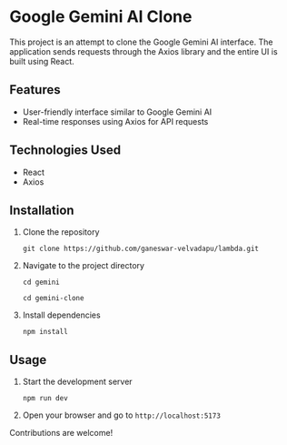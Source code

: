 # Google Gemini AI Clone

This project is an attempt to clone the Google Gemini AI interface. The application sends requests through the Axios library and the entire UI is built using React.

## Features

- User-friendly interface similar to Google Gemini AI
- Real-time responses using Axios for API requests

## Technologies Used

- React
- Axios

## Installation

1. Clone the repository
    ```
    git clone https://github.com/ganeswar-velvadapu/lambda.git
    ```
2. Navigate to the project directory
    ```
    cd gemini
    ```
    ```
    cd gemini-clone
    ```
3. Install dependencies
    ```
    npm install
    ```

## Usage

1. Start the development server
    ```
    npm run dev
    ```
2. Open your browser and go to `http://localhost:5173`

Contributions are welcome!



